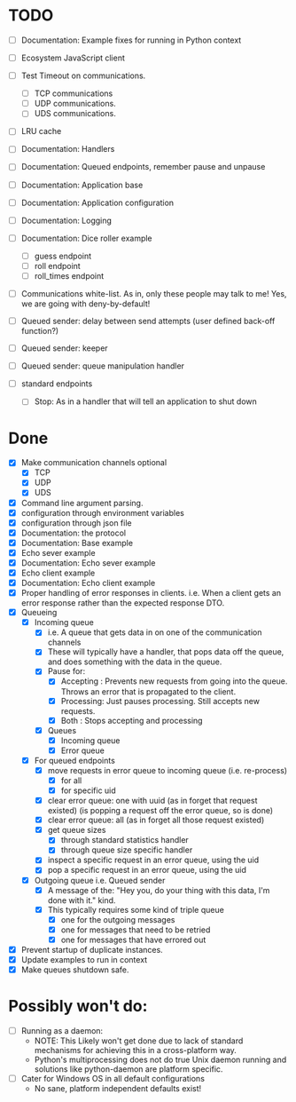 # TODO
- [ ] Documentation: Example fixes for running in Python context

- [ ] Ecosystem JavaScript client

- [ ] Test Timeout on communications.
  - [ ] TCP communications
  - [ ] UDP communications.
  - [ ] UDS communications.

- [ ] LRU cache

- [ ] Documentation: Handlers
- [ ] Documentation: Queued endpoints, remember pause and unpause
- [ ] Documentation: Application base
- [ ] Documentation: Application configuration
- [ ] Documentation: Logging
- [ ] Documentation: Dice roller example
  - [ ] guess endpoint
  - [ ] roll endpoint
  - [ ] roll_times endpoint

- [ ] Communications white-list. As in, only these people may talk to me! Yes, we are going with deny-by-default!

- [ ] Queued sender: delay between send attempts (user defined back-off function?)
- [ ] Queued sender: keeper
- [ ] Queued sender: queue manipulation handler

- [ ] standard endpoints
  - [ ] Stop: As in a handler that will tell an application to shut down


# Done
- [X] Make communication channels optional
  - [X] TCP
  - [X] UDP
  - [X] UDS
- [X] Command line argument parsing.
- [X] configuration through environment variables
- [X] configuration through json file
- [X] Documentation: the protocol
- [X] Documentation: Base example
- [X] Echo sever example
- [X] Documentation: Echo sever example
- [X] Echo client example
- [X] Documentation: Echo client example
- [X] Proper handling of error responses in clients. i.e. When a client gets an error response rather than the expected response DTO.
- [X] Queueing
  - [X] Incoming queue
    - [X] i.e. A queue that gets data in on one of the communication channels
    - [X] These will typically have a handler, that pops data off the queue, and does something with the data in the queue.
    - [X] Pause for:
      - [X] Accepting : Prevents new requests from going into the queue. Throws an error that is propagated to the client.
      - [X] Processing: Just pauses processing. Still accepts new requests.
      - [X] Both      : Stops accepting and processing
    - [X] Queues
      - [X] Incoming queue
      - [X] Error queue
  - [X] For queued endpoints
    - [X] move requests in error queue to incoming queue (i.e. re-process)
      - [X] for all
      - [X] for specific uid
    - [X] clear error queue: one with uuid (as in forget that request existed) (is popping a request off the error queue, so is done)
    - [X] clear error queue: all (as in forget all those request existed)
    - [X] get queue sizes
      - [X] through standard statistics handler
      - [X] through queue size specific handler
    - [X] inspect a specific request in an error queue, using the uid
    - [X] pop a specific request in an error queue, using the uid
  - [X] Outgoing queue i.e. Queued sender
    - [X] A message of the: "Hey you, do your thing with this data, I'm done with it." kind.
    - [X] This typically requires some kind of triple queue
      - [X] one for the outgoing messages
      - [X] one for messages that need to be retried
      - [X] one for messages that have errored out
- [X] Prevent startup of duplicate instances.
- [X] Update examples to run in context 
- [X] Make queues shutdown safe.

# Possibly won't do:
- [ ] Running as a daemon:
  - NOTE: This Likely won't get done due to lack of standard mechanisms for achieving this in a cross-platform way.
  - Python's multiprocessing does not do true Unix daemon running and solutions like python-daemon are platform specific.
- [ ] Cater for Windows OS in all default configurations
  - No sane, platform independent defaults exist!
